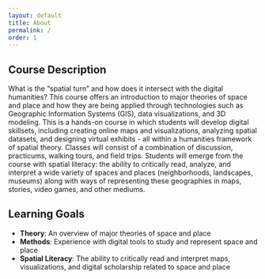 ```yaml
---
layout: default
title: About
permalink: /
order: 1
---
```


## Course Description 

What is the “spatial turn” and how does it intersect with the digital humanities? This course offers an introduction to major theories of space and place and how they are being applied through technologies such as Geographic Information Systems (GIS), data visualizations, and 3D modeling. This is a hands-on course in which students will develop digital skillsets, including creating online maps and visualizations, analyzing spatial datasets, and designing virtual exhibits - all within a humanities framework of spatial theory. Classes will consist of a combination of discussion, practicums, walking tours, and field trips. Students will emerge from the course with spatial literacy: the ability to critically read, analyze, and interpret a wide variety of spaces and places (neighborhoods, landscapes, museums) along with ways of representing these geographies in maps, stories, video games, and other mediums.

## Learning Goals
- **Theory**: An overview of major theories of space and place
- **Methods**: Experience with digital tools to study and represent space and place
- **Spatial Literacy**: The ability to critically read and interpret maps, visualizations, and digital scholarship related to space and place